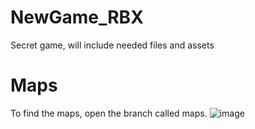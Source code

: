 # NewGame_RBX
Secret game, will include needed files and assets


# Maps
To find the maps, open the branch called maps.
![image](https://user-images.githubusercontent.com/79596269/142312673-e05ce83c-1028-4e9a-b3c4-d898128b29c6.png)

